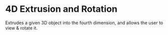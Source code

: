 # 4D Extrusion and Rotation

Extrudes a given 3D object into the fourth dimension, and allows the user to view & rotate it.
